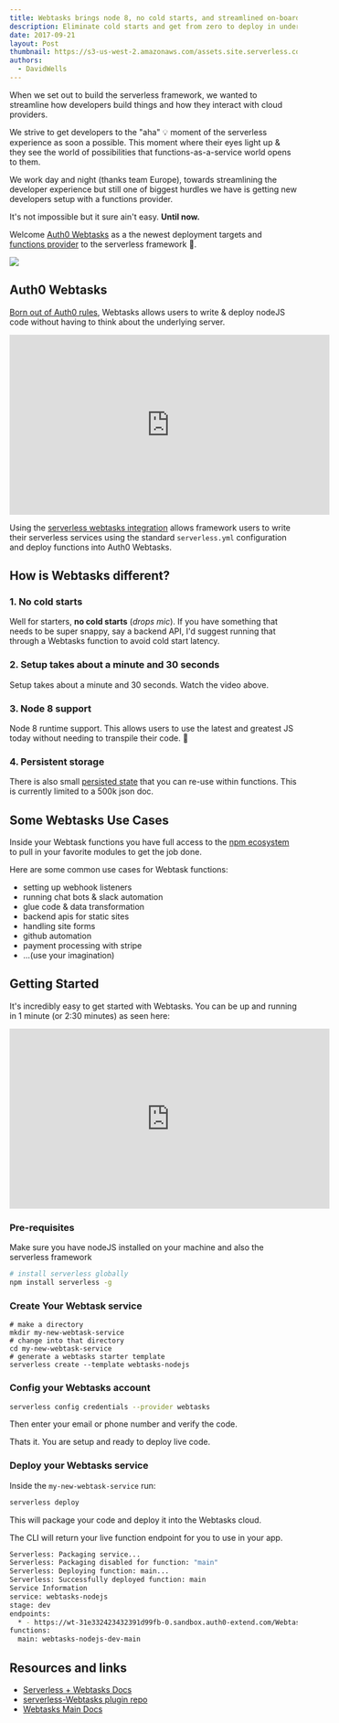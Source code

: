 ```yaml
---
title: Webtasks brings node 8, no cold starts, and streamlined on-boarding to Serverless
description: Eliminate cold starts and get from zero to deploy in under 3 minutes with the Auth0 Webtasks provider integration
date: 2017-09-21
layout: Post
thumbnail: https://s3-us-west-2.amazonaws.com/assets.site.serverless.com/blog/webtasks-icon.png
authors:
  - DavidWells
---
```


When we set out to build the serverless framework, we wanted to streamline how developers build things and how they interact with cloud providers.

We strive to get developers to the "aha" 💡 moment of the serverless experience as soon a possible. This moment where their eyes light up & they see the world of possibilities that functions-as-a-service world opens to them.

We work day and night (thanks team Europe), towards streamlining the developer experience but still one of biggest hurdles we have is getting new developers setup with a functions provider.

It's not impossible but it sure ain't easy. **Until now.**

Welcome [Auth0 Webtasks](https://webtask.io/) as a the newest deployment targets and [functions provider](https://serverless.com/framework/docs/providers/) to the serverless framework 🎉.

<a href="https://webtask.io/">
  <img src="https://s3-us-west-2.amazonaws.com/assets.site.serverless.com/blog/webtasks-logo.png">
</a>

## Auth0 Webtasks

[Born out of Auth0 rules](https://www.youtube.com/watch?v=a7FnBNzUj70), Webtasks allows users to write & deploy nodeJS code without having to think about the underlying server.

<iframe width="560" height="315" src="https://www.youtube.com/embed/vy4aUajDShQ" frameborder="0" allowfullscreen></iframe>

Using the [serverless webtasks integration](https://github.com/auth0/serverless-Webtasks/) allows framework users to write their serverless services using the standard `serverless.yml` configuration and deploy functions into Auth0 Webtasks.

## How is Webtasks different?

### 1. No cold starts

Well for starters, **no cold starts** (*drops mic*). If you have something that needs to be super snappy, say a backend API, I'd suggest running that through a Webtasks function to avoid cold start latency.

### 2. Setup takes about a minute and 30 seconds

Setup takes about a minute and 30 seconds. Watch the video above.

### 3. Node 8 support

Node 8 runtime support. This allows users to use the latest and greatest JS today without needing to transpile their code. 🎉

### 4. Persistent storage

There is also small [persisted state](https://webtask.io/docs/storage) that you can re-use within functions. This is currently limited to a 500k json doc.

## Some Webtasks Use Cases

Inside your Webtask functions you have full access to the [npm ecosystem](https://www.npmjs.com/) to pull in your favorite modules to get the job done.

Here are some common use cases for Webtask functions:

- setting up webhook listeners
- running chat bots & slack automation
- glue code & data transformation
- backend apis for static sites
- handling site forms
- github automation
- payment processing with stripe
- ...(use your imagination)

## Getting Started

It's incredibly easy to get started with Webtasks. You can be up and running in 1 minute (or 2:30 minutes) as seen here:

<iframe width="560" height="315" src="https://www.youtube.com/embed/zHp4OO8xfkY" frameborder="0" allowfullscreen></iframe>

### Pre-requisites

Make sure you have nodeJS installed on your machine and also the serverless framework

```bash
# install serverless globally
npm install serverless -g
```

### Create Your Webtask service

```
# make a directory
mkdir my-new-webtask-service
# change into that directory
cd my-new-webtask-service
# generate a webtasks starter template
serverless create --template webtasks-nodejs
```

### Config your Webtasks account

```bash
serverless config credentials --provider webtasks
```

Then enter your email or phone number and verify the code.

Thats it. You are setup and ready to deploy live code.

### Deploy your Webtasks service

Inside the `my-new-webtask-service` run:

```bash
serverless deploy
```

This will package your code and deploy it into the Webtasks cloud.

The CLI will return your live function endpoint for you to use in your app.

```bash
Serverless: Packaging service...
Serverless: Packaging disabled for function: "main"
Serverless: Deploying function: main...
Serverless: Successfully deployed function: main
Service Information
service: webtasks-nodejs
stage: dev
endpoints:
  * - https://wt-31e332423432391d99fb-0.sandbox.auth0-extend.com/Webtasks-nodejs-dev-main
functions:
  main: webtasks-nodejs-dev-main
```

## Resources and links

- [Serverless + Webtasks Docs](https://serverless.com/framework/docs/providers/Webtasks/)
- [serverless-Webtasks plugin repo](https://github.com/auth0/serverless-Webtasks/)
- [Webtasks Main Docs](https://webtask.io/docs/101)
